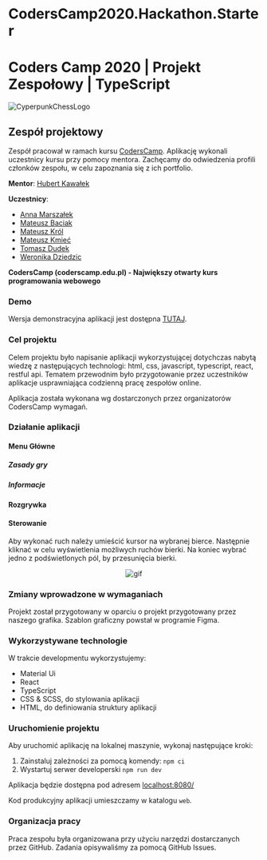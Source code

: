 # CodersCamp2020.Hackathon.Starter

# Coders Camp 2020 | Projekt Zespołowy | TypeScript

![CyperpunkChessLogo](https://user-images.githubusercontent.com/56504859/107998538-ab799d00-6fe5-11eb-836b-cc4d7ff870c4.PNG)

## Zespół projektowy

Zespół pracował w ramach kursu [CodersCamp](https://coderscamp.pl/).
Aplikację wykonali uczestnicy kursu przy pomocy mentora.
Zachęcamy do odwiedzenia profili członków zespołu, w celu zapoznania się z ich portfolio.

**Mentor**: [Hubert Kawałek](https://github.com/htk4)

**Uczestnicy**:

-   [Anna Marszałek](https://github.com/Ania-Em)
-   [Mateusz Baciak](https://github.com/bat098)
-   [Mateusz Król](https://github.com/KrolMateusz)
-   [Mateusz Kmieć](https://github.com/Haivex)
-   [Tomasz Dudek](https://github.com/dudeek)
-   [Weronika Dziedzic](https://github.com/blackrabbit2)

**CodersCamp (coderscamp.edu.pl) - Największy otwarty kurs programowania webowego** 

### Demo

Wersja demonstracyjna aplikacji jest dostępna [TUTAJ](WRZUĆ_LINKA).

### Cel projektu

Celem projektu było napisanie aplikacji wykorzystującej dotychczas nabytą wiedzę z następujących technologi: html, css, javascript, typescript, react, restful api.
Tematem przewodnim było przygotowanie przez uczestników aplikacje usprawniająca codzienną pracę zespołów online. 

Aplikacja została wykonana wg dostarczonych przez organizatorów CodersCamp wymagań.

### Działanie aplikacji

#### Menu Główne



##### Zasady gry



##### Informacje



#### Rozgrywka



#### Sterowanie

Aby wykonać ruch należy umieścić kursor na wybranej bierce. Następnie kliknać w celu wyświetlenia możliwych ruchów bierki. Na koniec wybrać jedno z podświetlonych pól, by przesunięcia bierki.

<p align="center">
  <img src="GIF" alt="gif" />
</p>

### Zmiany wprowadzone w wymaganiach

Projekt został przygotowany w oparciu o projekt przygotowany przez naszego grafika. Szablon graficzny powstał w programie Figma.

### Wykorzystywane technologie

W trakcie developmentu wykorzystujemy:

-   Material Ui
-   React
-   TypeScript
-   CSS & SCSS, do stylowania aplikacji
-   HTML, do definiowania struktury aplikacji   

### Uruchomienie projektu

Aby uruchomić aplikację na lokalnej maszynie, wykonaj następujące kroki:

1. Zainstaluj zależności za pomocą komendy: `npm ci`
2. Wystartuj serwer developerski `npm run dev`

Aplikacja będzie dostępna pod adresem [localhost:8080/](http://localhost:8080)

Kod produkcyjny aplikacji umieszczamy w katalogu `web`.

### Organizacja pracy

Praca zespołu była organizowana przy użyciu narzędzi dostarczanych przez GitHub.
Zadania opisywaliśmy za pomocą GitHub Issues.
